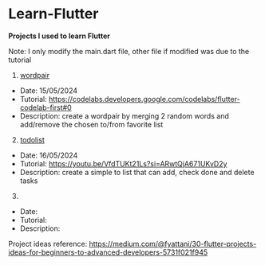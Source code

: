 # Learn-Flutter
**Projects I used to learn Flutter**

Note: I only modify the main.dart file, other file if modified was due to the tutorial

1. <a href="wordpair">wordpair</a>
- Date: 15/05/2024
- Tutorial: https://codelabs.developers.google.com/codelabs/flutter-codelab-first#0
- Description: create a wordpair by merging 2 random words and add/remove the chosen to/from favorite list

2. <a href="todolist">todolist</a>
- Date: 16/05/2024
- Tutorial: https://youtu.be/VfdTUKt21Ls?si=ARwtQjA671UKvD2y
- Description: create a simple to list that can add, check done and delete tasks

3. 
- Date: 
- Tutorial: 
- Description: 

Project ideas reference: https://medium.com/@fyattani/30-flutter-projects-ideas-for-beginners-to-advanced-developers-5731f021f945